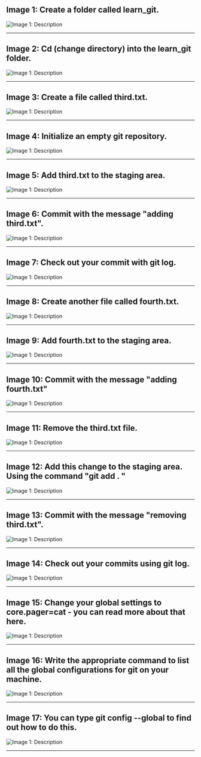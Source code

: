 ## Image 1: Create a folder called learn_git.
<img src="Screenshot from 2024-11-01 21-34-17.png" alt="Image 1: Description">

---

## Image 2: Cd (change directory) into the learn_git folder.
<img src="Screenshot from 2024-11-01 21-34-31.png" alt="Image 1: Description">

---

## Image 3: Create a file called third.txt.
<img src="Screenshot from 2024-11-01 21-34-49.png" alt="Image 1: Description">

---

## Image 4: Initialize an empty git repository.
<img src="Screenshot from 2024-11-01 21-35-04.png" alt="Image 1: Description">

---

## Image 5: Add third.txt to the staging area.
<img src="Screenshot from 2024-11-01 21-37-13.png" alt="Image 1: Description">

---

## Image 6: Commit with the message "adding third.txt".
<img src="Screenshot from 2024-11-01 21-37-51.png" alt="Image 1: Description">

---

## Image 7: Check out your commit with git log.
<img src="Screenshot from 2024-11-01 21-38-15.png" alt="Image 1: Description">

---

## Image 8: Create another file called fourth.txt.
<img src="Screenshot from 2024-11-01 21-38-33.png" alt="Image 1: Description">

---

## Image 9: Add fourth.txt to the staging area.
<img src="Screenshot from 2024-11-01 21-38-50.png" alt="Image 1: Description">

---

## Image 10: Commit with the message "adding fourth.txt"
<img src="Screenshot from 2024-11-01 21-39-42.png" alt="Image 1: Description">

---

## Image 11: Remove the third.txt file.
<img src="Screenshot from 2024-11-01 21-39-50.png" alt="Image 1: Description">

---

## Image 12: Add this change to the staging area. Using the command "git add . "
<img src="Screenshot from 2024-11-01 21-40-55.png" alt="Image 1: Description">

---

## Image 13: Commit with the message "removing third.txt".
<img src="Screenshot from 2024-11-01 21-41-31.png" alt="Image 1: Description">

---

## Image 14: Check out your commits using git log.
<img src="Screenshot from 2024-11-01 21-41-48.png" alt="Image 1: Description">

---

## Image 15: Change your global settings to core.pager=cat - you can read more about that here.
<img src="Screenshot from 2024-11-01 21-46-56.png" alt="Image 1: Description">

---

## Image 16: Write the appropriate command to list all the global configurations for git on your machine.
<img src="Screenshot from 2024-11-01 21-47-29.png" alt="Image 1: Description">

---

## Image 17: You can type git config --global to find out how to do this.
<img src="Screenshot from 2024-11-01 22-11-01.png" alt="Image 1: Description">

---
